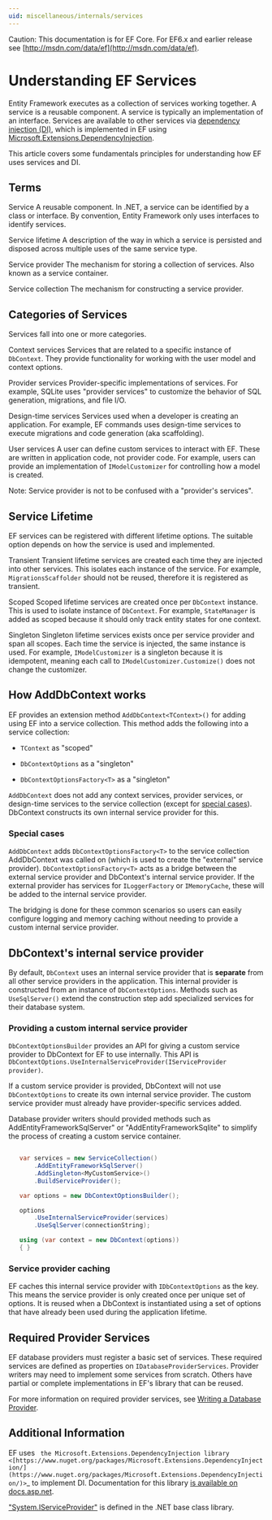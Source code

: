 ```yaml
---
uid: miscellaneous/internals/services
---
```

Caution: This documentation is for EF Core. For EF6.x and earlier release see [http://msdn.com/data/ef](http://msdn.com/data/ef).

# Understanding EF Services

Entity Framework executes as a collection of services working together. A service is a reusable component. A service is typically an implementation of an interface. Services are available to other services via [dependency injection (DI)](https://wikipedia.org/wiki/Dependency_injection), which is implemented in EF using [Microsoft.Extensions.DependencyInjection](https://docs.asp.net/en/latest/fundamentals/dependency-injection.html).

This article covers some fundamentals principles for understanding how EF uses services and DI.

## Terms

Service
   A reusable component. In .NET, a service can be identified by a class or interface. By convention, Entity Framework only uses interfaces to identify services.

Service lifetime
   A description of the way in which a service is persisted and disposed across multiple uses of the same service type.

Service provider
   The mechanism for storing a collection of services. Also known as a service container.

Service collection
   The mechanism for constructing a service provider.

## Categories of Services

Services fall into one or more categories.

Context services
   Services that are related to a specific instance of  `DbContext`. They provide functionality for working with the user model and context options.

Provider services
   Provider-specific implementations of services. For example, SQLite uses "provider services" to customize the behavior of SQL generation, migrations, and file I/O.

Design-time services
   Services used when a developer is creating an application. For example, EF commands uses design-time services to execute migrations and code generation (aka scaffolding).

User services
   A user can define custom services to interact with EF. These are written in application code, not provider code. For example, users can provide an implementation of `IModelCustomizer` for controlling how a model is created.

Note: Service provider is not to be confused with a "provider's services".

## Service Lifetime

EF services can be registered with different lifetime options. The suitable option depends on how the service is used and implemented.

Transient
   Transient lifetime services are created each time they are injected into other services. This isolates each instance of the service. For example, `MigrationsScaffolder` should not be reused, therefore it is registered as transient.

Scoped
   Scoped lifetime services are created once per `DbContext` instance. This is used to isolate instance of `DbContext`. For example, `StateManager` is added as scoped because it should only track entity states for one context.

Singleton
   Singleton lifetime services exists once per service provider and span all scopes. Each time the service is injected, the same instance is used. For example, `IModelCustomizer` is a singleton because it is idempotent, meaning each call to `IModelCustomizer.Customize()` does not change the customizer.

## How AddDbContext works

EF provides an extension method `AddDbContext<TContext>()` for adding using EF into a service collection. This method adds the following into a service collection:

   * `TContext` as "scoped"

   * `DbContextOptions` as a "singleton"

   * `DbContextOptionsFactory<T>` as a "singleton"

`AddDbContext` does not add any context services, provider services, or design-time services to the service collection (except for [special cases](#special-cases)). DbContext constructs its own internal service provider for this.

### Special cases

`AddDbContext` adds `DbContextOptionsFactory<T>` to the service collection AddDbContext was called on (which is used to create the "external" service provider). `DbContextOptionsFactory<T>` acts as a bridge between the external service provider and DbContext's internal service provider. If the external provider has services for `ILoggerFactory` or `IMemoryCache`, these will be added to the internal service provider.

The bridging is done for these common scenarios so users can easily configure logging and memory caching without needing to provide a custom internal service provider.

## DbContext's internal service provider

By default, `DbContext` uses an internal service provider that is **separate** from all other service providers in the application. This internal provider is constructed from an instance of `DbContextOptions`. Methods such as `UseSqlServer()` extend the construction step add specialized services for their database system.

### Providing a custom internal service provider

`DbContextOptionsBuilder` provides an API for giving a custom service provider to DbContext for EF to use internally. This API is `DbContextOptions.UseInternalServiceProvider(IServiceProvider provider)`.

If a custom service provider is provided, DbContext will not use `DbContextOptions` to create its own internal service provider. The custom service provider must already have provider-specific services added.

Database provider writers should provided methods such as AddEntityFrameworkSqlServer" or "AddEntityFrameworkSqlite" to simplify the process of creating a custom service container.

<!-- literal_block"language": "csharp",rp", "xml:space": "preserve", "classes  "backrefs  "names  "dupnames  highlight_args}, "ids  "linenos": false -->

````csharp

   var services = new ServiceCollection()
       .AddEntityFrameworkSqlServer()
       .AddSingleton<MyCustomService>()
       .BuildServiceProvider();

   var options = new DbContextOptionsBuilder();

   options
       .UseInternalServiceProvider(services)
       .UseSqlServer(connectionString);

   using (var context = new DbContext(options))
   { }
   ````

### Service provider caching

EF caches this internal service provider with `IDbContextOptions` as the key. This means the service provider is only created once per unique set of options. It is reused when a DbContext is instantiated using a set of options that have already been used during the application lifetime.

## Required Provider Services

EF database providers must register a basic set of services. These required services are defined as properties on `IDatabaseProviderServices`. Provider writers may need to implement some services from scratch. Others have partial or complete implementations in EF's library that can be reused.

For more information on required provider services, see [Writing a Database Provider](writing-a-provider.md).

## Additional Information

EF uses ` the Microsoft.Extensions.DependencyInjection library <[https://www.nuget.org/packages/Microsoft.Extensions.DependencyInjection/](https://www.nuget.org/packages/Microsoft.Extensions.DependencyInjection/)>`_ to implement DI. Documentation for this library [is available on docs.asp.net](https://docs.asp.net/en/latest/fundamentals/dependency-injection.html).

["System.IServiceProvider"](http://dotnet.github.io/api/System.IServiceProvider.html) is defined in the .NET base class library.
